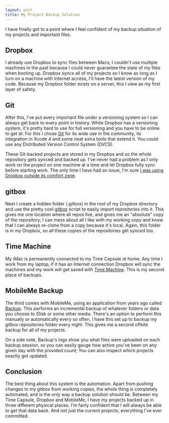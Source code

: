 ```yaml
---
layout: post
title: My Project Backup Solution
---
```


I have finally got to a point where I feel confident of my backup situation of my projects and important files.

Dropbox
-------

I already use Dropbox to sync files between Macs; I couldn't use multiple machines in the past because I could never guarantee the state of my files when booting up. Dropbox syncs all of my projects so I know as long as I turn on a machine with Internet access, I'll have the latest version of my code. Because my Dropbox folder exists on a server, this I view as my first layer of safety.

Git
---

After this, I've put every important file under a versioning system so I can always get back to every point in history. While Dropbox has a versioning system, it's pretty hard to use for full versioning and you have to be online to get at. For this I chose [Git](http://git-scm.com) for its wide use in the community, its integration in Xcode 4 and some neat extra tools that extend it. You could use any Distributed Version Control System (DVCS).

These Git-backed projects are stored in my Dropbox and so the whole repository gets synced and backed up. I've never had a problem as I only work on the project on one machine at a time and let Dropbox fully sync before starting work. The only time I have had an issue, I'm sure [I was using Dropbox outside its comfort zone](http://danieltull.co.uk/blog/2011/04/08/multiple-partitions-and-dropbox/).

gitbox
------

Next I create a hidden folder (.gitbox) in the root of my Dropbox directory and use the pretty cool [gitbox](https://github.com/karalabe/gitbox) script to easily import repositories into it. This gives me one location where all repos live, and gives me an "absolute" copy of the repository; I can mess about all I like with my working copy and know that I can always re-clone from a copy because it's local. Again, this folder is in my Dropbox, so all these copies of the repositories get synced too.

Time Machine
------------

My iMac is permanently connected to my Time Capsule at home. Any time I work from my laptop, if it has an Internet connection Dropbox will sync the machines and my work will get saved with [Time Machine](http://www.apple.com/macosx/what-is-macosx/time-machine.html). This is my second place of backups.

MobileMe Backup
---------------

The third comes with MobileMe, using an application from years ago called [Backup](http://support.apple.com/kb/dl1025). This performs an incremental backup of whatever folders or data you choose to iDisk or some other media. There's an option to perform this manually or automatically every so often, I have this set up to backup my gitbox repositories folder every night. This gives me a second offsite backup for all of my projects.

On a side note, Backup's logs show you what files were uploaded on each backup session, so you can easily gauge how active you've been on any given day with the provided count; You can also inspect which projects exactly got updated.

Conclusion
----------

The best thing about this system is the automation. Apart from pushing changes to my gitbox from working copies, the whole thing is completely automated, and is the only way a backup solution should be. Between my Time Capsule, Dropbox and MobileMe, I have my projects backed up in three different physical places. I'm fairly confident that I will always be able to get that data back. And not just the current projects, everything I've ever committed.
